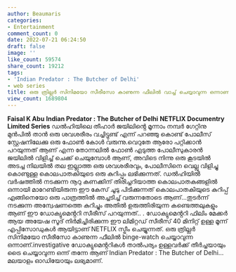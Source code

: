 ```yaml
---
author: Beaumaris
categories:
- Entertainment
comment_count: 0
date: 2022-07-21 06:24:50
draft: false
image: ''
like_count: 59574
share_count: 19212
tags:
- 'Indian Predator : The Butcher of Delhi'
- web series
title: ഒരു ത്രില്ലർ സിനിമയോ സീരീസോ കാണുന്ന ഫീലിൽ വാച്ച് ചെയ്യാവുന്ന ഒന്നാണ്
view_count: 1689804
---
```


**Faisal K Abu** **Indian Predator : The Butcher of Delhi** **NETFLIX Documentry Limited Series** ഡൽഹിയിലെ തീഹാർ ജയിലിൻ്റെ മൂന്നാം നമ്പർ ഗേറ്റിനു മുൻപിൽ താൻ ഒരു ശവശരീരം വച്ചിട്ടുണ്ട് എന്ന് പറഞ്ഞു കൊണ്ട് പോലീസ് സ്റ്റേഷനിലേക്കു ഒരു ഫോൺ കോൾ വരുന്നു.വെറുതേ ആരോ പറ്റിക്കാൻ പറയുന്നത് ആണ് എന്ന തോന്നലിൽ ഫോൺ എടുത്ത പോലീസുകാരൻ ജയിലിൽ വിളിച്ച് ചെക്ക് ചെയുമ്പോൾ ആണ്, അവിടെ നിന്നു ഒരു കൂടയിൽ അടച്ച നിലയിൽ തല ഇല്ലാത്ത ഒരു ശവശരീരവും, പോലീസിനെ വെല്ലു വിളിച്ചു കൊണ്ടുള്ള കൊലപാതകിയുടെ ഒരു കുറിപ്പും ലഭിക്കുന്നത്. ഡൽഹിയിൽ വർഷത്തിൽ നടക്കുന്ന നൂറു കണക്കിന് തിരിച്ചറിയാത്ത കൊലപാതകങ്ങളിൽ ഒന്നായി മാറേണ്ടിയിരുന്ന ഈ കേസ് ചൂടു പിടിക്കുന്നത് കൊലപാതകിയുടെ കുറിപ്പ് എങ്ങിനെയോ ഒരു പാത്രത്തിൽ അച്ചടിച്ച് വരുന്നതോടെ ആണ്...തുടർന്ന് നടക്കുന്ന അന്വേഷണത്തെ കുറിച്ചും അതിൽ ഉരുത്തിരിയുന്ന കണ്ടെത്തലുകളും ആണ് ഈ ഡോക്യുമെൻ്ററി സീരീസ് പറയുന്നത്.. . ഡോക്യുമെൻ്ററി ഫിലിം മേക്കർ ആയ അയേഷ സൂദ് നിർമിച്ചിരിക്കുന്ന ഈ ലിമിറ്റഡ് സീരീസ് 40 മിനിറ്റ് ഉള്ള മൂന്ന് എപ്പിസോഡുകൾ ആയിട്ടാണ് NETFLIX സ്ട്രീം ചെയ്യുന്നത്. ഒരു ത്രില്ലർ സിനിമയോ സീരീസോ കാണുന്ന ഫീലിൽ binge-watch ചെയ്യാവുന്ന ഒന്നാണ്.investigative ഡോക്യുമെൻ്ററികൾ താൽപര്യം ഉള്ളവർക്ക് തീർച്ചയായും ട്രൈ ചെയ്യാവുന്ന ഒന്ന് തന്നേ ആണ് Indian Predator : The Butcher of Delhi... മലയാളം ഓഡിയോയും ലഭ്യമാണ്.